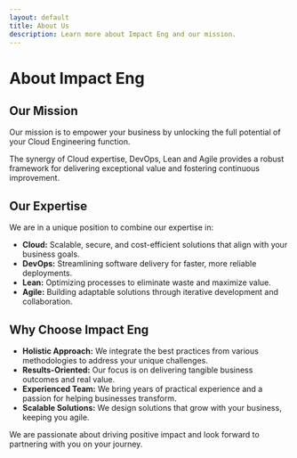 ```yaml
---
layout: default
title: About Us
description: Learn more about Impact Eng and our mission.
---
```


# About Impact Eng

## Our Mission

Our mission is to empower your business by unlocking the full potential of your Cloud Engineering function.

The synergy of Cloud expertise, DevOps, Lean and Agile provides a robust framework for delivering exceptional value and fostering continuous improvement.

## Our Expertise

We are in a unique position to combine our expertise in:

- **Cloud:** Scalable, secure, and cost-efficient solutions that align with your business goals. 
- **DevOps:** Streamlining software delivery for faster, more reliable deployments. 
- **Lean:** Optimizing processes to eliminate waste and maximize value. 
- **Agile:** Building adaptable solutions through iterative development and collaboration.

## Why Choose Impact Eng

- **Holistic Approach:** We integrate the best practices from various methodologies to address your unique challenges.
- **Results-Oriented:** Our focus is on delivering tangible business outcomes and real value.
- **Experienced Team:** We bring years of practical experience and a passion for helping businesses transform.
- **Scalable Solutions:** We design solutions that grow with your business, keeping you agile.

We are passionate about driving positive impact and look forward to partnering with you on your journey.